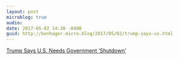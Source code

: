 ```yaml
---
layout: post
microblog: true
audio: 
date: 2017-05-02 14:30 -0400
guid: http://benhager.micro.blog/2017/05/02/trump-says-us.html
---
```

[Trump Says U.S. Needs Government ‘Shutdown’](https://www.nytimes.com/2017/05/02/us/politics/good-shutdown-congress-trump.html)
